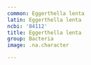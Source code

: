 ```yaml
---
common: Eggerthella lenta
latin: Eggerthella lenta
ncbi: '84112'
title: Eggerthella lenta
group: Bacteria
image: .na.character

---
```

